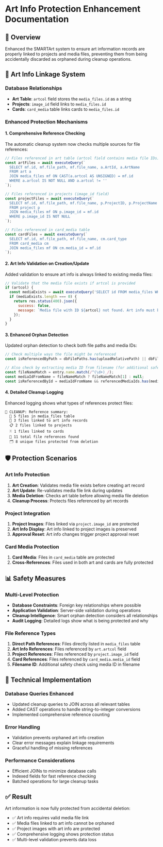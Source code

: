 # Art Info Protection Enhancement Documentation

## 🎨 Overview
Enhanced the SMARTArt system to ensure art information records are properly linked to projects and media files, preventing them from being accidentally discarded as orphaned during cleanup operations.

## 🔗 Art Info Linkage System

### Database Relationships
- **Art Table**: `artcol` field stores the `media_files.id` as a string
- **Projects**: `image_id` field links to `media_files.id`
- **Cards**: `card_media` table links cards to `media_files.id`

### Enhanced Protection Mechanisms

#### 1. **Comprehensive Reference Checking**
The automatic cleanup system now checks multiple sources for file references:

```javascript
// Files referenced in art table (artcol field contains media file IDs)
const artFiles = await executeQuery(`
  SELECT mf.id, mf.file_path, mf.file_name, a.ArtId, a.ArtName 
  FROM art a 
  JOIN media_files mf ON CAST(a.artcol AS UNSIGNED) = mf.id 
  WHERE a.artcol IS NOT NULL AND a.artcol != ''
`);

// Files referenced in projects (image_id field)
const projectFiles = await executeQuery(`
  SELECT mf.id, mf.file_path, mf.file_name, p.ProjectID, p.ProjectName 
  FROM project p 
  JOIN media_files mf ON p.image_id = mf.id 
  WHERE p.image_id IS NOT NULL
`);

// Files referenced in card_media table
const cardFiles = await executeQuery(`
  SELECT mf.id, mf.file_path, mf.file_name, cm.card_type 
  FROM card_media cm 
  JOIN media_files mf ON cm.media_id = mf.id
`);
```

#### 2. **Art Info Validation on Creation/Update**
Added validation to ensure art info is always linked to existing media files:

```javascript
// Validate that the media file exists if artcol is provided
if (artcol) {
  const mediaExists = await executeQuery('SELECT id FROM media_files WHERE id = ?', [artcol]);
  if (mediaExists.length === 0) {
    return res.status(400).json({ 
      success: false, 
      message: `Media file with ID ${artcol} not found. Art info must be linked to an existing media file.` 
    });
  }
}
```

#### 3. **Enhanced Orphan Detection**
Updated orphan detection to check both file paths and media IDs:

```javascript
// Check multiple ways the file might be referenced
const isReferencedByPath = dbFilePaths.has(uploadRelativePath) || dbFilePaths.has(relativeFilePath);

// Also check by extracting media ID from filename (for additional safety)
const fileNameMatch = entry.name.match(/^(\d+)_/);
const mediaIdFromName = fileNameMatch ? fileNameMatch[1] : null;
const isReferencedById = mediaIdFromName && referencedMediaIds.has(mediaIdFromName);
```

#### 4. **Detailed Cleanup Logging**
Enhanced logging shows what types of references protect files:

```console
🧹 CLEANUP: Reference summary:
  📁 5 files in media_files table
  🎨 3 files linked to art info records
  📋 2 files linked to projects
  🃏 1 files linked to cards
  🔗 11 total file references found
  🗂️ 8 unique files protected from deletion
```

## 🛡️ Protection Scenarios

### Art Info Protection
1. **Art Creation**: Validates media file exists before creating art record
2. **Art Update**: Re-validates media file link during updates
3. **Media Deletion**: Checks art table before allowing media file deletion
4. **Cleanup Process**: Protects files referenced by art records

### Project Integration
1. **Project Images**: Files linked via `project.image_id` are protected
2. **Art Info Display**: Art info linked to project images is preserved
3. **Approval Reset**: Art info changes trigger project approval reset

### Card Media Protection
1. **Card Media**: Files in `card_media` table are protected
2. **Cross-References**: Files used in both art and cards are fully protected

## 📊 Safety Measures

### Multi-Level Protection
- **Database Constraints**: Foreign key relationships where possible
- **Application Validation**: Server-side validation during operations
- **Cleanup Intelligence**: Smart orphan detection considers all relationships
- **Audit Logging**: Detailed logs show what is being protected and why

### File Reference Types
1. **Direct Path References**: Files directly listed in `media_files` table
2. **Art Info References**: Files referenced by `art.artcol` field
3. **Project References**: Files referenced by `project.image_id` field
4. **Card References**: Files referenced by `card_media.media_id` field
5. **Filename ID**: Additional safety check using media ID in filename

## 🔧 Technical Implementation

### Database Queries Enhanced
- Updated cleanup queries to JOIN across all relevant tables
- Added CAST operations to handle string-to-integer conversions
- Implemented comprehensive reference counting

### Error Handling
- Validation prevents orphaned art info creation
- Clear error messages explain linkage requirements
- Graceful handling of missing references

### Performance Considerations
- Efficient JOINs to minimize database calls
- Indexed fields for fast reference checking
- Batched operations for large cleanup tasks

## ✅ Result
Art information is now fully protected from accidental deletion:
- ✅ Art info requires valid media file link
- ✅ Media files linked to art info cannot be orphaned
- ✅ Project images with art info are protected
- ✅ Comprehensive logging shows protection status
- ✅ Multi-level validation prevents data loss
